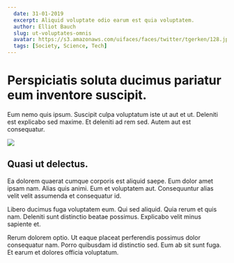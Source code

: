```yaml
---
  date: 31-01-2019
  excerpt: Aliquid voluptate odio earum est quia voluptatem.
  author: Elliot Bauch
  slug: ut-voluptates-omnis
  avatar: https://s3.amazonaws.com/uifaces/faces/twitter/tgerken/128.jpg
  tags: [Society, Science, Tech]
---
```

# Perspiciatis soluta ducimus pariatur eum inventore suscipit.
Eum nemo quis ipsum. Suscipit culpa voluptatum iste ut aut et ut. Deleniti est explicabo sed maxime. Et deleniti ad rem sed. Autem aut est consequatur.

<div class="img-wrapper"><img src=http://lorempixel.com/640/480/sports /></div>

## Quasi ut delectus.
Ea dolorem quaerat cumque corporis est aliquid saepe. Eum dolor amet ipsam nam. Alias quis animi. Eum et voluptatem aut. Consequuntur alias velit velit assumenda et consequatur id.

Libero ducimus fuga voluptatem eum. Qui sed aliquid. Quia rerum et quis nam. Deleniti sunt distinctio beatae possimus. Explicabo velit minus sapiente et.

Rerum dolorem optio. Ut eaque placeat perferendis possimus dolor consequatur nam. Porro quibusdam id distinctio sed. Eum ab sit sunt fuga. Et earum et dolores officia voluptatum.